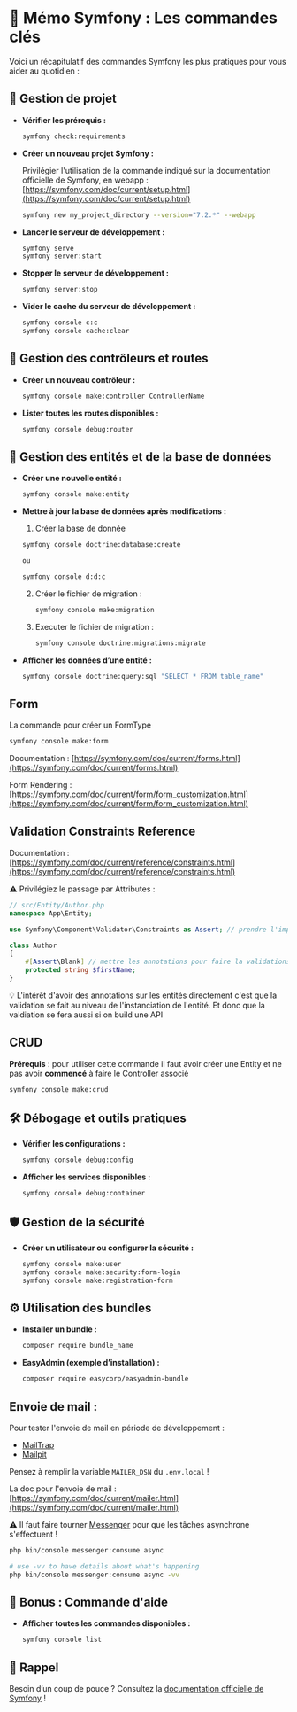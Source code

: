 # 📌 Mémo Symfony : Les commandes clés

Voici un récapitulatif des commandes Symfony les plus pratiques pour vous aider au quotidien :

## 🚀 Gestion de projet

- **Vérifier les prérequis :**

  ```bash
  symfony check:requirements
  ```

- **Créer un nouveau projet Symfony :**

  Privilégier l'utilisation de la commande indiqué sur la documentation officielle de Symfony, en webapp : [https://symfony.com/doc/current/setup.html](https://symfony.com/doc/current/setup.html)

  ```bash
  symfony new my_project_directory --version="7.2.*" --webapp
  ```

- **Lancer le serveur de développement :**

  ```bash
  symfony serve
  symfony server:start
  ```

- **Stopper le serveur de développement :**

  ```bash
  symfony server:stop
  ```

- **Vider le cache du serveur de développement :**

  ```bash
  symfony console c:c
  symfony console cache:clear
  ```

## 🔧 Gestion des contrôleurs et routes

- **Créer un nouveau contrôleur :**

  ```bash
  symfony console make:controller ControllerName
  ```

- **Lister toutes les routes disponibles :**

  ```bash
  symfony console debug:router
  ```

## 📄 Gestion des entités et de la base de données

- **Créer une nouvelle entité :**

  ```bash
  symfony console make:entity
  ```

- **Mettre à jour la base de données après modifications :**

  1. Créer la base de donnée
 
    ```bash
    symfony console doctrine:database:create

    ou

    symfony console d:d:c
    ```


  2. Créer le fichier de migration :

     ```bash
     symfony console make:migration
     ```

  3. Executer le fichier de migration :

     ```bash
     symfony console doctrine:migrations:migrate
     ```

- **Afficher les données d’une entité :**

  ```bash
  symfony console doctrine:query:sql "SELECT * FROM table_name"
  ```

## Form

La commande pour créer un FormType
```bash
symfony console make:form
```

Documentation : 
[https://symfony.com/doc/current/forms.html](https://symfony.com/doc/current/forms.html)

Form Rendering :
[https://symfony.com/doc/current/form/form_customization.html](https://symfony.com/doc/current/form/form_customization.html)

## Validation Constraints Reference

Documentation : 
[https://symfony.com/doc/current/reference/constraints.html](https://symfony.com/doc/current/reference/constraints.html)

⚠️ Privilégiez le passage par Attributes : 
```php
// src/Entity/Author.php
namespace App\Entity;

use Symfony\Component\Validator\Constraints as Assert; // prendre l'import

class Author
{
    #[Assert\Blank] // mettre les annotations pour faire la validations
    protected string $firstName;
}
```

💡 L'intérêt d'avoir des annotations sur les entités directement c'est que la validation se fait au niveau de l'instanciation de l'entité. Et donc que la valdiation se fera aussi si on build une API

## CRUD

**Prérequis** : pour utiliser cette commande il faut avoir créer une Entity et ne pas avoir **commencé** à faire le Controller associé

```bash
symfony console make:crud
```

## 🛠️ Débogage et outils pratiques

- **Vérifier les configurations :**

  ```bash
  symfony console debug:config
  ```

- **Afficher les services disponibles :**

  ```bash
  symfony console debug:container
  ```

## 🛡️ Gestion de la sécurité

- **Créer un utilisateur ou configurer la sécurité :**

  ```bash
  symfony console make:user
  symfony console make:security:form-login
  symfony console make:registration-form
  ```

## ⚙️ Utilisation des bundles

- **Installer un bundle :**

  ```bash
  composer require bundle_name
  ```

- **EasyAdmin (exemple d’installation) :**

  ```bash
  composer require easycorp/easyadmin-bundle
  ```

## Envoie de mail : 

Pour tester l'envoie de mail en période de développement : 
* [MailTrap](https://mailtrap.io/)
* [Mailpit](https://github.com/axllent/mailpit?tab=readme-ov-file)

Pensez à remplir la variable `MAILER_DSN` du `.env.local` !

La doc pour l'envoie de mail : [https://symfony.com/doc/current/mailer.html](https://symfony.com/doc/current/mailer.html)

⚠️ Il faut faire tourner [Messenger](https://symfony.com/doc/current/messenger.html) pour que les tâches asynchrone s'effectuent !

```bash
php bin/console messenger:consume async

# use -vv to have details about what's happening
php bin/console messenger:consume async -vv
```

## 🌟 Bonus : Commande d'aide

- **Afficher toutes les commandes disponibles :**

  ```bash
  symfony console list
  ```

## 🙌 Rappel

Besoin d’un coup de pouce ? Consultez la [documentation officielle de Symfony](https://symfony.com/doc/current/index.html) !
